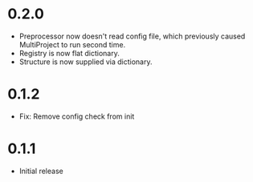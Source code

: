 # 0.2.0

-   Preprocessor now doesn't read config file, which previously caused MultiProject to run second time.
-   Registry is now flat dictionary.
-   Structure is now supplied via dictionary.

# 0.1.2

-   Fix: Remove config check from init

# 0.1.1

-   Initial release
